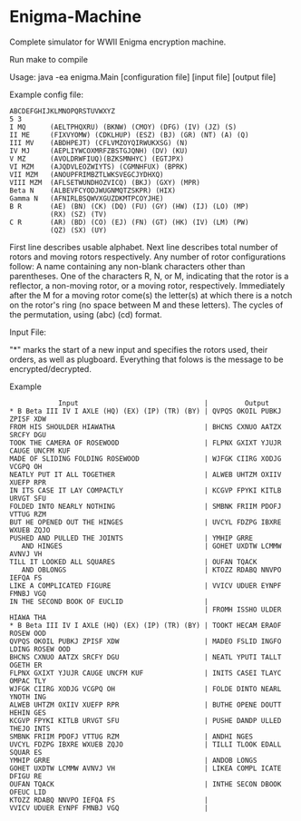 # Enigma-Machine
Complete simulator for WWII Enigma encryption machine.

Run make to compile

Usage:  java -ea enigma.Main [configuration file] [input file] [output file]

Example config file:

    ABCDEFGHIJKLMNOPQRSTUVWXYZ
    5 3
    I MQ      (AELTPHQXRU) (BKNW) (CMOY) (DFG) (IV) (JZ) (S)
    II ME     (FIXVYOMW) (CDKLHUP) (ESZ) (BJ) (GR) (NT) (A) (Q)
    III MV    (ABDHPEJT) (CFLVMZOYQIRWUKXSG) (N)
    IV MJ     (AEPLIYWCOXMRFZBSTGJQNH) (DV) (KU)
    V MZ      (AVOLDRWFIUQ)(BZKSMNHYC) (EGTJPX)
    VI MZM    (AJQDVLEOZWIYTS) (CGMNHFUX) (BPRK)
    VII MZM   (ANOUPFRIMBZTLWKSVEGCJYDHXQ)
    VIII MZM  (AFLSETWUNDHOZVICQ) (BKJ) (GXY) (MPR)
    Beta N    (ALBEVFCYODJWUGNMQTZSKPR) (HIX)
    Gamma N   (AFNIRLBSQWVXGUZDKMTPCOYJHE)
    B R       (AE) (BN) (CK) (DQ) (FU) (GY) (HW) (IJ) (LO) (MP)
              (RX) (SZ) (TV)
    C R       (AR) (BD) (CO) (EJ) (FN) (GT) (HK) (IV) (LM) (PW)
              (QZ) (SX) (UY)
First line describes usable alphabet.
Next line describes total number of rotors and moving rotors respectively.
Any number of rotor configurations follow:
  A name containing any non-blank characters other than parentheses.
  One of the characters R, N, or M, indicating that the rotor is a reflector, a non-moving rotor, or a moving rotor, respectively. 
  Immediately after the M for a moving rotor come(s) the letter(s) at which there is a notch on the rotor's ring (no space between M and these letters).
  The cycles of the permutation, using (abc) (cd) format.


Input File:

"*" marks the start of a new input and specifies the rotors used, their orders, as well as plugboard. 
Everything that folows is the message to be encrypted/decrypted.


Example

                Input                               |         Output
    * B Beta III IV I AXLE (HQ) (EX) (IP) (TR) (BY) | QVPQS OKOIL PUBKJ ZPISF XDW
    FROM HIS SHOULDER HIAWATHA                      | BHCNS CXNUO AATZX SRCFY DGU
    TOOK THE CAMERA OF ROSEWOOD                     | FLPNX GXIXT YJUJR CAUGE UNCFM KUF
    MADE OF SLIDING FOLDING ROSEWOOD                | WJFGK CIIRG XODJG VCGPQ OH
    NEATLY PUT IT ALL TOGETHER                      | ALWEB UHTZM OXIIV XUEFP RPR
    IN ITS CASE IT LAY COMPACTLY                    | KCGVP FPYKI KITLB URVGT SFU
    FOLDED INTO NEARLY NOTHING                      | SMBNK FRIIM PDOFJ VTTUG RZM
    BUT HE OPENED OUT THE HINGES                    | UVCYL FDZPG IBXRE WXUEB ZQJO
    PUSHED AND PULLED THE JOINTS                    | YMHIP GRRE
       AND HINGES                                   | GOHET UXDTW LCMMW AVNVJ VH
    TILL IT LOOKED ALL SQUARES                      | OUFAN TQACK
       AND OBLONGS                                  | KTOZZ RDABQ NNVPO IEFQA FS
    LIKE A COMPLICATED FIGURE                       | VVICV UDUER EYNPF FMNBJ VGQ
    IN THE SECOND BOOK OF EUCLID                    |
                                                    | FROMH ISSHO ULDER HIAWA THA
    * B Beta III IV I AXLE (HQ) (EX) (IP) (TR) (BY) | TOOKT HECAM ERAOF ROSEW OOD
    QVPQS OKOIL PUBKJ ZPISF XDW                     | MADEO FSLID INGFO LDING ROSEW OOD
    BHCNS CXNUO AATZX SRCFY DGU                     | NEATL YPUTI TALLT OGETH ER
    FLPNX GXIXT YJUJR CAUGE UNCFM KUF               | INITS CASEI TLAYC OMPAC TLY
    WJFGK CIIRG XODJG VCGPQ OH                      | FOLDE DINTO NEARL YNOTH ING
    ALWEB UHTZM OXIIV XUEFP RPR                     | BUTHE OPENE DOUTT HEHIN GES
    KCGVP FPYKI KITLB URVGT SFU                     | PUSHE DANDP ULLED THEJO INTS
    SMBNK FRIIM PDOFJ VTTUG RZM                     | ANDHI NGES
    UVCYL FDZPG IBXRE WXUEB ZQJO                    | TILLI TLOOK EDALL SQUAR ES
    YMHIP GRRE                                      | ANDOB LONGS
    GOHET UXDTW LCMMW AVNVJ VH                      | LIKEA COMPL ICATE DFIGU RE
    OUFAN TQACK                                     | INTHE SECON DBOOK OFEUC LID
    KTOZZ RDABQ NNVPO IEFQA FS                      |
    VVICV UDUER EYNPF FMNBJ VGQ                     |

